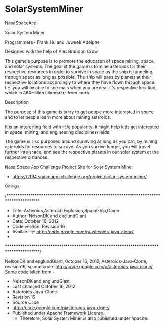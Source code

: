 SolarSystemMiner
================

NasaSpaceApp

Solar System Miner

Programmers - Frank Hu and Juweek Adolphe 

Designed with the help of Alex Brandon Crow


This game's purpose is to promote the education of space mining, space, and solar systems. The goal of the game is to mine asteroids for their respective resources in order to survive in space as the ship is tunneling through space as long as possible. The ship will pass by planets at their respective locations accordingly to where they have flown through space. I.E. you will be able to see mars when you are near it's respective location, which is 360million kilometers from earth. 


Description

The purpose of this game is to try to get people more interested in space and to let people learn more about mining asteroids.

It is an interesting field with little popularity. It might help kids get interested in space, mining, and engineering disciplines/fields.

The game is also purposed around surviving as long as you can, by mining asteroids for resources to survive. As you survive longer, you will travel further into space, and see the respective planets in our solar system at the respective distances.

Nasa Space App Challenge Project Site for Solar System Miner
- https://2014.spaceappschallenge.org/project/solar-system-miner/


Citings- 

/***************************************************************************************
*    Title: Asteroids,AsteroidsExplosion,SpaceShip,Game
*    Author: NelsonDK and englundGiant
*    Date: October 16, 2012
*    Code version: Revision 16
*    Availability: http://code.google.com/p/asteroids-java-clone/
*
***************************************************************************************/


NelsonDK and englundGiant, October 16, 2012, Asteroids-Java-Clone, revision16, source code. http://code.google.com/p/asteroids-java-clone/
Some code taken from -
- NelsonDK and englundGiant
- Last changed October 16, 2012
- Asteroids-Java-Clone
- Revision 16
- Source Code
- http://code.google.com/p/asteroids-java-clone/
- Published under Apache Framework License,
    - Therefore, Solar System Miner is also published under Apache.
